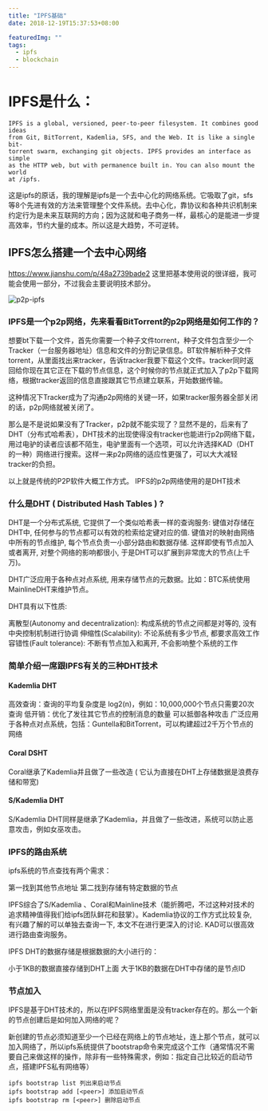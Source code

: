 ```yaml
---
title: "IPFS基础"
date: 2018-12-19T15:37:53+08:00

featuredImg: ""
tags: 
  - ipfs
  - blockchain
---
```

# IPFS是什么：


```
IPFS is a global, versioned, peer-to-peer filesystem. It combines good ideas
from Git, BitTorrent, Kademlia, SFS, and the Web. It is like a single bit-
torrent swarm, exchanging git objects. IPFS provides an interface as simple
as the HTTP web, but with permanence built in. You can also mount the world
at /ipfs.
```
这是ipfs的原话，我的理解是ipfs是一个去中心化的网络系统。它吸取了git，sfs等8个先进有效的方法来管理整个文件系统。去中心化，靠协议和各种共识机制来约定行为是未来互联网的方向；因为这就和电子商务一样，最核心的是能进一步提高效率，节约大量的成本。所以这是大趋势，不可逆转。
<!--more-->

## IPFS怎么搭建一个去中心网络

https://www.jianshu.com/p/48a2739bade2
这里把基本使用说的很详细，我可能会使用一部分，不过我会主要说明技术部分。

![p2p-ipfs](https://lh3.googleusercontent.com/-s9WMbI9Lyjo/W3z8v1XUyZI/AAAAAAAAB4w/L9zacPObl94YVE5f3GniydkCbSUohTnUQCHMYCw/I/p2p-ipfs.jpg)

### IPFS是一个p2p网络，先来看看BitTorrent的p2p网络是如何工作的？

想要bt下载一个文件，首先你需要一个种子文件torrent，种子文件包含至少一个 Tracker（一台服务器地址）信息和文件的分割记录信息。BT软件解析种子文件torrent，从里面找出来tracker，告诉tracker我要下载这个文件。tracker同时返回给你现在其它正在下载的节点信息，这个时候你的节点就正式加入了p2p下载网络，根据tracker返回的信息直接跟其它节点建立联系，开始数据传输。

这种情况下Tracker成为了沟通p2p网络的关键一环，如果tracker服务器全部关闭的话，p2p网络就被关闭了。

那么是不是说如果没有了Tracker，p2p就不能实现了？显然不是的，后来有了DHT（分布式哈希表），DHT技术的出现使得没有tracker也能进行p2p网络下载，用过电驴的读者应该都不陌生，电驴里面有一个选项，可以允许选择KAD（DHT的一种）网络进行搜索。这样一来p2p网络的适应性更强了，可以大大减轻tracker的负担。

以上就是传统的P2P软件大概工作方式。
IPFS的p2p网络使用的是DHT技术

### 什么是DHT ( Distributed Hash Tables ) ?

DHT是一个分布式系统, 它提供了一个类似哈希表一样的查询服务: 键值对存储在DHT中, 任何参与的节点都可以有效的检索给定键对应的值. 键值对的映射由网络中所有的节点维护, 每个节点负责一小部分路由和数据存储. 这样即使有节点加入或者离开, 对整个网络的影响都很小, 于是DHT可以扩展到非常庞大的节点(上千万)。

DHT广泛应用于各种点对点系统, 用来存储节点的元数据。比如：BTC系统使用 MainlineDHT来维护节点。

DHT具有以下性质:

离散型(Autonomy and decentralization): 构成系统的节点之间都是对等的, 没有中央控制机制进行协调
伸缩性(Scalability): 不论系统有多少节点, 都要求高效工作
容错性(Fault tolerance): 不断有节点加入和离开, 不会影响整个系统的工作

### 简单介绍一席跟IPFS有关的三种DHT技术

#### Kademlia DHT

高效查询：查询的平均复杂度是 log2(n)，例如：10,000,000个节点只需要20次查询
低开销：优化了发往其它节点的控制消息的数量
可以抵御各种攻击
广泛应用于各种点对点系统，包括：Guntella和BitTorrent，可以构建超过2千万个节点的网络
#### Coral DSHT

Coral继承了Kademlia并且做了一些改造 ( 它认为直接在DHT上存储数据是浪费存储和带宽)

#### S/Kademlia DHT

S/Kademlia DHT同样是继承了Kademlia，并且做了一些改进，系统可以防止恶意攻击，例如女巫攻击。

### IPFS的路由系统

ipfs系统的节点查找有两个需求：

第一找到其他节点地址
第二找到存储有特定数据的节点

IPFS综合了S/Kademlia 、Coral和Mainline技术（能折腾吧，不过这种对技术的追求精神值得我们给ipfs团队鲜花和鼓掌）。Kademlia协议的工作方式比较复杂, 有兴趣了解的可以单独去查询一下, 本文不在进行更深入的讨论. KAD可以很高效进行路由查询服务。

IPFS DHT的数据存储是根据数据的大小进行的：

小于1KB的数据直接存储到DHT上面
大于1KB的数据在DHT中存储的是节点ID
### 节点加入

IPFS是基于DHT技术的，所以在IPFS网络里面是没有tracker存在的。那么一个新的节点创建后是如何加入网络的呢？

新创建的节点必须知道至少一个已经在网络上的节点地址，连上那个节点，就可以加入网络了，所以ipfs系统提供了bootstrap命令来完成这个工作（通常情况不需要自己来做这样的操作，除非有一些特殊需求，例如：指定自己比较近的启动节点，搭建IPFS私有网络等）


```
ipfs bootstrap list 列出来启动节点
ipfs bootstrap add [<peer>] 添加启动节点
ipfs bootstrap rm [<peer>] 删除启动节点
```


